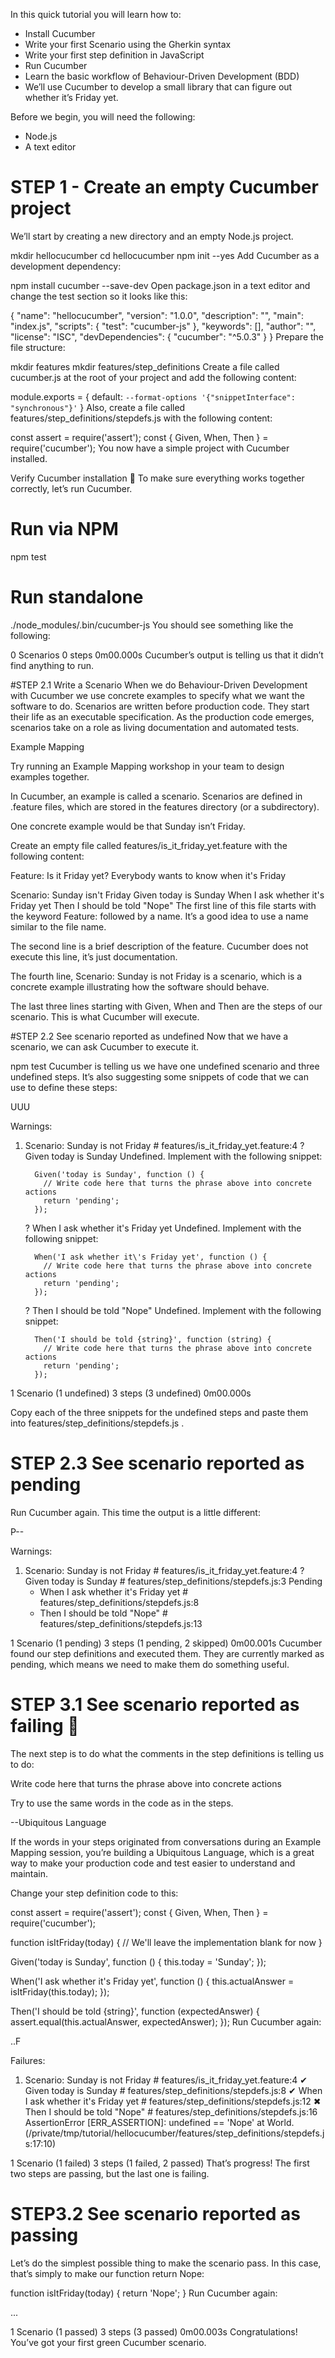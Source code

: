 In this quick tutorial you will learn how to:

- Install Cucumber
- Write your first Scenario using the Gherkin syntax
- Write your first step definition in JavaScript
- Run Cucumber
- Learn the basic workflow of Behaviour-Driven Development (BDD)
- We’ll use Cucumber to develop a small library that can figure out whether it’s Friday yet.

Before we begin, you will need the following:

+ Node.js
+ A text editor


# STEP 1 - Create an empty Cucumber project
We’ll start by creating a new directory and an empty Node.js project.

mkdir hellocucumber
cd hellocucumber
npm init --yes
Add Cucumber as a development dependency:

npm install cucumber --save-dev
Open package.json in a text editor and change the test section so it looks like this:

{
  "name": "hellocucumber",
  "version": "1.0.0",
  "description": "",
  "main": "index.js",
  "scripts": {
    "test": "cucumber-js"
  },
  "keywords": [],
  "author": "",
  "license": "ISC",
  "devDependencies": {
    "cucumber": "^5.0.3"
  }
}
Prepare the file structure:

mkdir features
mkdir features/step_definitions
Create a file called cucumber.js at the root of your project and add the following content:

module.exports = {
  default: `--format-options '{"snippetInterface": "synchronous"}'`
}
Also, create a file called features/step_definitions/stepdefs.js with the following content:

const assert = require('assert');
const { Given, When, Then } = require('cucumber');
You now have a simple project with Cucumber installed.

Verify Cucumber installation 🔗︎
To make sure everything works together correctly, let’s run Cucumber.

# Run via NPM
npm test

# Run standalone
./node_modules/.bin/cucumber-js
You should see something like the following:

0 Scenarios
0 steps
0m00.000s
Cucumber’s output is telling us that it didn’t find anything to run.


#STEP 2.1 Write a Scenario
When we do Behaviour-Driven Development with Cucumber we use concrete examples to specify what we want the software to do. Scenarios are written before production code. They start their life as an executable specification. As the production code emerges, scenarios take on a role as living documentation and automated tests.

Example Mapping

Try running an Example Mapping workshop in your team to design examples together.

In Cucumber, an example is called a scenario. Scenarios are defined in .feature files, which are stored in the features directory (or a subdirectory).

One concrete example would be that Sunday isn’t Friday.

Create an empty file called features/is_it_friday_yet.feature with the following content:

Feature: Is it Friday yet?
  Everybody wants to know when it's Friday

  Scenario: Sunday isn't Friday
    Given today is Sunday
    When I ask whether it's Friday yet
    Then I should be told "Nope"
The first line of this file starts with the keyword Feature: followed by a name. It’s a good idea to use a name similar to the file name.

The second line is a brief description of the feature. Cucumber does not execute this line, it’s just documentation.

The fourth line, Scenario: Sunday is not Friday is a scenario, which is a concrete example illustrating how the software should behave.

The last three lines starting with Given, When and Then are the steps of our scenario. This is what Cucumber will execute.

#STEP 2.2 See scenario reported as undefined
Now that we have a scenario, we can ask Cucumber to execute it.

npm test
Cucumber is telling us we have one undefined scenario and three undefined steps. It’s also suggesting some snippets of code that we can use to define these steps:

UUU

Warnings:

1) Scenario: Sunday is not Friday # features/is_it_friday_yet.feature:4
   ? Given today is Sunday
       Undefined. Implement with the following snippet:

         Given('today is Sunday', function () {
           // Write code here that turns the phrase above into concrete actions
           return 'pending';
         });

   ? When I ask whether it's Friday yet
       Undefined. Implement with the following snippet:

         When('I ask whether it\'s Friday yet', function () {
           // Write code here that turns the phrase above into concrete actions
           return 'pending';
         });

   ? Then I should be told "Nope"
       Undefined. Implement with the following snippet:

         Then('I should be told {string}', function (string) {
           // Write code here that turns the phrase above into concrete actions
           return 'pending';
         });


1 Scenario (1 undefined)
3 steps (3 undefined)
0m00.000s

Copy each of the three snippets for the undefined steps and paste them into features/step_definitions/stepdefs.js .

# STEP 2.3 See scenario reported as pending
Run Cucumber again. This time the output is a little different:

P--

Warnings:

1) Scenario: Sunday is not Friday # features/is_it_friday_yet.feature:4
   ? Given today is Sunday # features/step_definitions/stepdefs.js:3
       Pending
   - When I ask whether it's Friday yet # features/step_definitions/stepdefs.js:8
   - Then I should be told "Nope" # features/step_definitions/stepdefs.js:13

1 Scenario (1 pending)
3 steps (1 pending, 2 skipped)
0m00.001s
Cucumber found our step definitions and executed them. They are currently marked as pending, which means we need to make them do something useful.

# STEP 3.1 See scenario reported as failing 🔗︎
The next step is to do what the comments in the step definitions is telling us to do:

Write code here that turns the phrase above into concrete actions

Try to use the same words in the code as in the steps.

--Ubiquitous Language

If the words in your steps originated from conversations during an Example Mapping session, you’re building a Ubiquitous Language, which is a great way to make your production code and test easier to understand and maintain.

Change your step definition code to this:

const assert = require('assert');
const { Given, When, Then } = require('cucumber');

function isItFriday(today) {
  // We'll leave the implementation blank for now
}

Given('today is Sunday', function () {
  this.today = 'Sunday';
});

When('I ask whether it\'s Friday yet', function () {
  this.actualAnswer = isItFriday(this.today);
});

Then('I should be told {string}', function (expectedAnswer) {
  assert.equal(this.actualAnswer, expectedAnswer);
});
Run Cucumber again:

..F

Failures:

1) Scenario: Sunday is not Friday # features/is_it_friday_yet.feature:4
   ✔ Given today is Sunday # features/step_definitions/stepdefs.js:8
   ✔ When I ask whether it's Friday yet # features/step_definitions/stepdefs.js:12
   ✖ Then I should be told "Nope" # features/step_definitions/stepdefs.js:16
       AssertionError [ERR_ASSERTION]: undefined == 'Nope'
           at World.<anonymous> (/private/tmp/tutorial/hellocucumber/features/step_definitions/stepdefs.js:17:10)

1 Scenario (1 failed)
3 steps (1 failed, 2 passed)
That’s progress! The first two steps are passing, but the last one is failing.

# STEP3.2 See scenario reported as passing
Let’s do the simplest possible thing to make the scenario pass. In this case, that’s simply to make our function return Nope:

function isItFriday(today) {
  return 'Nope';
}
Run Cucumber again:

...

1 Scenario (1 passed)
3 steps (3 passed)
0m00.003s
Congratulations! You’ve got your first green Cucumber scenario.